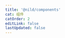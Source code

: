 ```yaml
---
title: '@nild/components'
cat: 组件
catOrder: 2
editLink: false
lastUpdated: false
---
```


<!--@include: ../../../packages/components/CHANGELOG.md-->